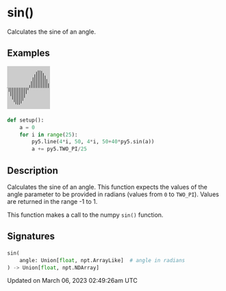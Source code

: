 # sin()

Calculates the sine of an angle.

## Examples

<div class="example-table">

<div class="example-row"><div class="example-cell-image">

![example picture for sin()](/images/reference/Sketch_sin_0.png)

</div><div class="example-cell-code">

```python
def setup():
    a = 0
    for i in range(25):
        py5.line(4*i, 50, 4*i, 50+40*py5.sin(a))
        a += py5.TWO_PI/25
```

</div></div>

</div>

## Description

Calculates the sine of an angle. This function expects the values of the angle parameter to be provided in radians (values from `0` to `TWO_PI`). Values are returned in the range -1 to 1. 

This function makes a call to the numpy `sin()` function.

## Signatures

```python
sin(
    angle: Union[float, npt.ArrayLike]  # angle in radians
) -> Union[float, npt.NDArray]
```

Updated on March 06, 2023 02:49:26am UTC

